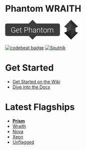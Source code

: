 # Phantom WRAITH
[![](button.png)](https://github.com/cyberpwnn/Phantom/releases)
[![](phantom-micro.png)](https://github.com/cyberpwnn/Phantom/releases)

[![codebeat badge](https://codebeat.co/badges/044134b4-fd2f-4441-8993-276b4b850b30)](https://codebeat.co/projects/github-com-cyberpwnn-phantom)
[![Sputnik](https://sputnik.ci/conf/badge)](https://sputnik.ci/app#/builds/cyberpwnn/Phantom)

# Get Started
* [Get Started on the Wiki](https://cyberpwnn.gitbooks.io/phantom/content/)
* [Dive into the Docs](http://cyberpwnn.github.io/Phantom/)

# Latest Flagships
* [**Prism**](https://github.com/cyberpwnn/Phantom/releases/)
* [Wraith](https://github.com/cyberpwnn/Phantom/releases/W9)
* [Nova](https://github.com/cyberpwnn/Phantom/releases/tag/N9)
* [Xeon](https://github.com/cyberpwnn/Phantom/releases/tag/10.9.3)
* [Unflagged](https://github.com/cyberpwnn/Phantom/releases/tag/9.5)
